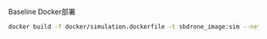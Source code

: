 Baseline Docker部署
```sh
docker build -f docker/simulation.dockerfile -t sbdrone_image:sim --network=host --progress=plain .
```